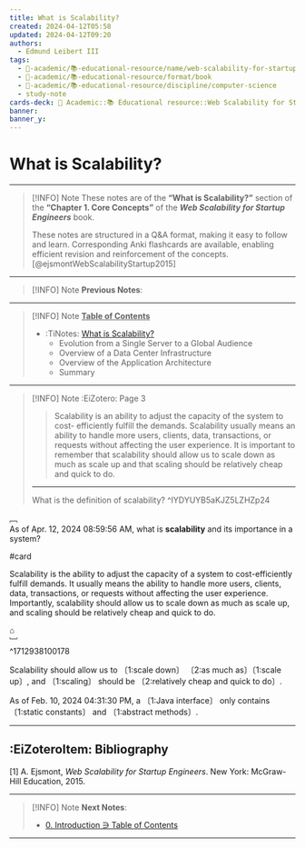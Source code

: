 ```yaml
---
title: What is Scalability?
created: 2024-04-12T05:58
updated: 2024-04-12T09:20
authors:
  - Edmund Leibert III
tags:
  - 🔴-academic/📚-educational-resource/name/web-scalability-for-startup-engineers/🔖/chapter-1-core-concepts/what-is-scalability？
  - 🔴-academic/📚-educational-resource/format/book
  - 🔴-academic/📚-educational-resource/discipline/computer-science
  - study-note
cards-deck: 🔴 Academic::📚 Educational resource::Web Scalability for Startup Engineers::Chapter 1. Core Concepts::What is Scalability?
banner: 
banner_y: 
---
```


# What is Scalability?

---

> [!INFO] Note
> These notes are of the **“What is Scalability?”** section of the **“Chapter 1. Core Concepts”** of the _**Web Scalability for Startup Engineers**_ book.
>  
> These notes are structured in a Q&A format, making it easy to follow and learn. Corresponding Anki flashcards are available, enabling efficient revision and reinforcement of the concepts. [@ejsmontWebScalabilityStartup2015]

---

> [!INFO] Note
> **Previous Notes**:
> 

---

> [!INFO] Note
> **<ins>Table of Contents</ins>**
> - :TiNotes: [What is Scalability?](obsidian://open?vault=the-vault&file=the-vault%2Fsrc%2F%F0%9F%94%B4%20Academic%2F%F0%9F%93%9A%20Educational%20resource%2FWeb%20Scalability%20for%20%20Startup%20Engineers%2FChapter%201.%20Core%20Concepts%2FWhat%20is%20Scalability%EF%BC%9F)
> 	- Evolution from a Single Server to a Global Audience
> 	- Overview of a Data Center Infrastructure
> 	- Overview of the Application Architecture
> 	- Summary

---

> [!INFO] Note 
> :EiZotero: Page 3
> 
>  > Scalability is an ability to adjust the capacity of the system to cost- efficiently fulfill the demands. Scalability usually means an ability to handle more users, clients, data, transactions, or requests without affecting the user experience. It is important to remember that scalability should allow us to scale down as much as scale up and that scaling should be relatively cheap and quick to do.
> 
> ---
> What is the definition of scalability?
> ^IYDYUYB5aKJZ5LZHZp24

﹇<br>
As of Apr. 12, 2024 08:59:56 AM, what is **scalability** and its importance in a system?

#card 

Scalability is the ability to adjust the capacity of a system to cost-efficiently fulfill demands. It usually means the ability to handle more users, clients, data, transactions, or requests without affecting the user experience. Importantly, scalability should allow us to scale down as much as scale up, and scaling should be relatively cheap and quick to do.

⌂
<br>﹈<br>^1712938100178

 Scalability should allow us to 〔1:scale down〕 〔2:as much as〕〔1:scale up〕, and 〔1:scaling〕 should be 〔2:relatively cheap and quick to do〕.


As of Feb. 10, 2024 04:31:30 PM, a 〔1:Java interface〕 only contains 〔1:static constants〕 and 〔1:abstract methods〕.

---

## :EiZoteroItem: Bibliography

\[1\]
A. Ejsmont, _Web Scalability for Startup Engineers_. New York: McGraw-Hill Education, 2015.

---

> [!INFO] Note
> **Next Notes**:
> - [0. Introduction ∋ Table of Contents](the-vault/src/🔴%20Academic/📚%20Educational%20resource/Structy/0.%20Introduction/0.%20Introduction%20∋%20Table%20of%20Contents.md)

---
